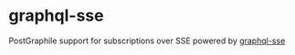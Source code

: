 # graphql-sse

PostGraphile support for subscriptions over SSE powered by [graphql-sse](https://github.com/enisdenjo/graphql-sse)
